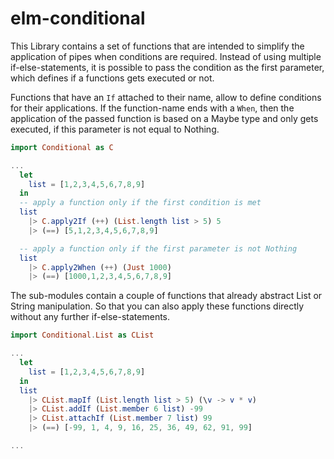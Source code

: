 # elm-conditional

This Library contains a set of functions that are intended to simplify the
application of pipes when conditions are required. Instead of using multiple
if-else-statements, it is possible to pass the condition as the first parameter,
which defines if a functions gets executed or not.

Functions that have an `If` attached to their name, allow to define conditions
for  their applications. If the function-name ends with a `When`, then the
application of the passed function is based on a Maybe type and only gets
executed, if this parameter is not equal to Nothing.

``` elm
import Conditional as C

...
  let
    list = [1,2,3,4,5,6,7,8,9]
  in
  -- apply a function only if the first condition is met
  list
    |> C.apply2If (++) (List.length list > 5) 5
    |> (==) [5,1,2,3,4,5,6,7,8,9]

  -- apply a function only if the first parameter is not Nothing
  list
    |> C.apply2When (++) (Just 1000)
    |> (==) [1000,1,2,3,4,5,6,7,8,9]

```

The sub-modules contain a couple of functions that already abstract List or
String manipulation. So that you can also apply these functions directly without
any further if-else-statements.


``` elm
import Conditional.List as CList

...
  let
    list = [1,2,3,4,5,6,7,8,9]
  in
  list
    |> CList.mapIf (List.length list > 5) (\v -> v * v)
    |> CList.addIf (List.member 6 list) -99
    |> CList.attachIf (List.member 7 list) 99
    |> (==) [-99, 1, 4, 9, 16, 25, 36, 49, 62, 91, 99]

...
```
